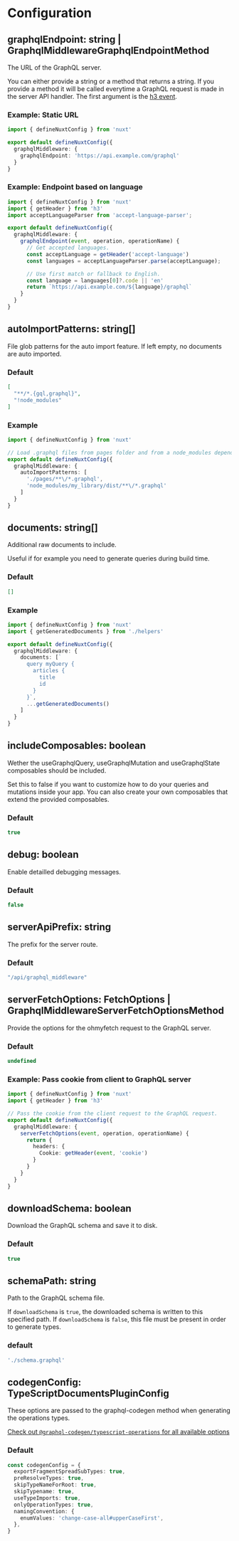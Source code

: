 # Configuration

## graphqlEndpoint: string | GraphqlMiddlewareGraphqlEndpointMethod
The URL of the GraphQL server.

You can either provide a string or a method that returns a string.
If you provide a method it will be called everytime a GraphQL request is
made in the server API handler. The first argument is the [h3
event](https://www.jsdocs.io/package/h3#H3Event).

### Example: Static URL
```typescript
import { defineNuxtConfig } from 'nuxt'

export default defineNuxtConfig({
  graphqlMiddleware: {
    graphqlEndpoint: 'https://api.example.com/graphql'
  }
}
```


### Example: Endpoint based on language
```typescript
import { defineNuxtConfig } from 'nuxt'
import { getHeader } from 'h3'
import acceptLanguageParser from 'accept-language-parser';

export default defineNuxtConfig({
  graphqlMiddleware: {
    graphqlEndpoint(event, operation, operationName) {
      // Get accepted languages.
      const acceptLanguage = getHeader('accept-language')
      const languages = acceptLanguageParser.parse(acceptLanguage);

      // Use first match or fallback to English.
      const language = languages[0]?.code || 'en'
      return `https://api.example.com/${language}/graphql`
    }
  }
}
```

## autoImportPatterns: string[]
File glob patterns for the auto import feature. If left empty, no documents are
auto imported.

### Default
```json
[
  "**/*.{gql,graphql}",
  "!node_modules"
]
```

### Example
```typescript
import { defineNuxtConfig } from 'nuxt'

// Load .graphql files from pages folder and from a node_modules dependency.
export default defineNuxtConfig({
  graphqlMiddleware: {
    autoImportPatterns: [
      './pages/**\/*.graphql',
      'node_modules/my_library/dist/**\/*.graphql'
    ]
  }
}
```

## documents: string[]
Additional raw documents to include.

Useful if for example you need to generate queries during build time.

### Default
```json
[]
```

### Example
```typescript
import { defineNuxtConfig } from 'nuxt'
import { getGeneratedDocuments } from './helpers'

export default defineNuxtConfig({
  graphqlMiddleware: {
    documents: [`
      query myQuery {
        articles {
          title
          id
        }
      }`,
      ...getGeneratedDocuments()
    ]
  }
}
```

## includeComposables: boolean
Wether the useGraphqlQuery, useGraphqlMutation and useGraphqlState composables
should be included.

Set this to false if you want to customize how to do your queries and mutations
inside your app. You can also create your own composables that extend the
provided composables.

### Default
```typescript
true
```

## debug: boolean
Enable detailled debugging messages.

### Default
```typescript
false
```

## serverApiPrefix: string
The prefix for the server route.

### Default
```typescript
"/api/graphql_middleware"
```

## serverFetchOptions: FetchOptions | GraphqlMiddlewareServerFetchOptionsMethod
Provide the options for the ohmyfetch request to the GraphQL server.

### Default
```typescript
undefined
```

### Example: Pass cookie from client to GraphQL server
```typescript
import { defineNuxtConfig } from 'nuxt'
import { getHeader } from 'h3'

// Pass the cookie from the client request to the GraphQL request.
export default defineNuxtConfig({
  graphqlMiddleware: {
    serverFetchOptions(event, operation, operationName) {
      return {
        headers: {
          Cookie: getHeader(event, 'cookie')
        }
      }
    }
  }
}
```

## downloadSchema: boolean
Download the GraphQL schema and save it to disk.

### Default
```typescript
true
```

## schemaPath: string
Path to the GraphQL schema file.

If `downloadSchema` is `true`, the downloaded schema is written to this
specified path.
If `downloadSchema` is `false`, this file must be present in order to generate
types.

### default
```typescript
'./schema.graphql'
```

## codegenConfig: TypeScriptDocumentsPluginConfig
These options are passed to the graphql-codegen method when generating the
operations types.

[Check out `@graphql-codegen/typescript-operations` for all available
options](https://www.the-guild.dev/graphql/codegen/plugins/typescript/typescript-operations)


### Default

```typescript
const codegenConfig = {
  exportFragmentSpreadSubTypes: true,
  preResolveTypes: true,
  skipTypeNameForRoot: true,
  skipTypename: true,
  useTypeImports: true,
  onlyOperationTypes: true,
  namingConvention: {
    enumValues: 'change-case-all#upperCaseFirst',
  },
}
```
